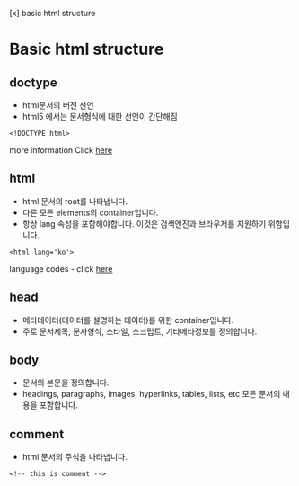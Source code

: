 [x] basic html structure

# Basic html structure

## doctype

- html문서의 버전 선언
- html5 에서는 문서형식에 대한 선언이 간단해짐

```
<!DOCTYPE html>
```

more information Click [here](https://www.w3schools.com/tags/ref_html_dtd.asp)

## html

- html 문서의 root를 나타냅니다.
- 다른 모든 elements의 container입니다.
- 항상 lang 속성을 포함해야합니다. 이것은 검색엔진과 브라우저를 지원하기 위함입니다.

```
<html lang='ko'>
```

language codes - click [here](https://www.w3schools.com/tags/ref_language_codes.asp)

## head

- 메타데이터(데이터를 설명하는 데이터)를 위한 container입니다.
- 주로 문서제목, 문자형식, 스타일, 스크립트, 기타메타정보를 정의합니다.

## body

- 문서의 본문을 정의합니다.
- headings, paragraphs, images, hyperlinks, tables, lists, etc 모든 문서의 내용을 포함합니다.

## comment

- html 문서의 주석을 나타냅니다.

```
<!-- this is comment -->
```
